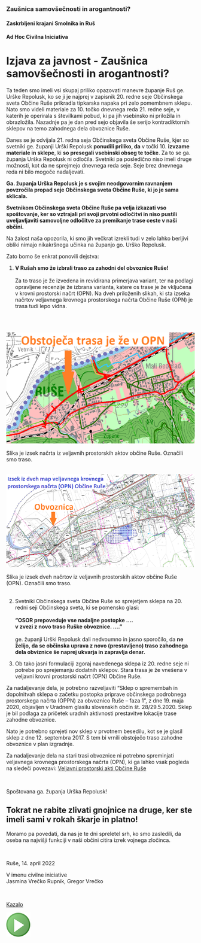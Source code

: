 ### Zaušnica samovšečnosti in arogantnosti?

#### Zaskrbljeni krajani Smolnika in Ruš
#### Ad Hoc Civilna Iniciativa


# Izjava za javnost - Zaušnica samovšečnosti in arogantnosti?

Ta teden smo imeli vsi skupaj priliko opazovati manevre županje Ruš ge. Urške Repolusk, 
ko se ji je najprej v zapisnik 20. redne seje Občinskega sveta Občine Ruše prikradla 
tipkarska napaka pri zelo pomembnem sklepu. Nato smo videli materiale za 10. točko 
dnevnega reda 21. redne seje, v katerih je operirala s številkami pobud, ki pa jih 
vsebinsko ni priložila in obrazložila. Nazadnje pa je dan pred sejo objavila še serijo 
kontradiktornih sklepov na temo zahodnega dela obvoznice Ruše.

Danes se je odvijala 21. redna seja Občinskega sveta Občine Ruše, kjer so svetniki 
ge. županji Urški Repolusk **ponudili priliko, da** v točki 10. **izvzame materiale in 
sklepe**, ki **so presegali vsebinski obseg te točke**. Za to se ga. županja Urška Repolusk 
ni odločila. Svetniki pa posledično niso imeli druge možnosti, kot da ne sprejmejo 
dnevnega reda seje. Seje brez dnevnega reda ni bilo mogoče nadaljevati.

**Ga. županja Urška Repolusk je s svojim neodgovornim ravnanjem povzročila propad seje 
Občinskega sveta Občine Ruše, ki jo je sama sklicala.**

**Svetnikom Občinskega sveta Občine Ruše pa velja izkazati vso spoštovanje, ker so 
vztrajali pri svoji prvotni odločitvi in niso pustili uveljavljaviti samovoljne 
odločitve za premikanje trase ceste v naši občini.**

Na žalost naša opozorila, ki smo jih večkrat izrekli tudi v zelo lahko berljivi obliki 
nimajo nikakršnega učinka na županjo go. Urško Repolusk.

Zato bomo še enkrat ponovili dejstva:

1. **V Rušah smo že izbrali traso za zahodni del obvoznice Ruše!** <br/><br/>
Za to traso je že izvedena in revidirana primerjava variant, ter na podlagi 
opravljene recenzije že izbrana varianta, katere os trase je že vključena v 
krovni prostorski načrt (OPN). Na dveh priloženih slikah, ki sta izseka 
načrtov veljavnega krovnega prostorskega načrta Občine Ruše (OPN) je trasa 
tudi lepo vidna.
<br/>
<br/>

![Slika1](./pic/Priloga-ObvoznicaOpn.png)

Slika je izsek načrta iz veljavnih prostorskih aktov občine Ruše. Označili smo traso.
<br/>
<br/>
	
![Slika2](./pic/Priloga-ObvoznicaOpn2.png)

Slika je izsek dveh načrtov iz veljavnih prostorskih aktov občine Ruše (OPN).
Označili smo traso.
<br/>
<br/>
	
2. Svetniki Občinskega sveta Občine Ruše so sprejetjem sklepa na 20. redni seji 
Občinskega sveta, ki se pomensko glasi: <br/><br/> 
**“OSOR prepoveduje vse nadaljne postopke ....**  <br/>
**v zvezi z novo traso Ruške obvoznice. ....”** <br/><br/> 
ge. županji Urški Repolusk dali nedvoumno in jasno sporočilo, da **ne želijo, da se 
občinska uprava z novo (prestavljeno) traso zahodnega dela obviznice še naprej 
ukvarja in zapravlja denar.**

3. Ob tako jasni formulaciji zgoraj navedenega sklepa iz 20. redne seje ni 
potrebe po sprejemanju dodatnih sklepov. Stara trasa je že vnešena v veljavni 
krovni prostorski načrt (OPN) Občine Ruše.

Za nadaljevanje dela, je potrebno razveljaviti “Sklep o spremembah in dopolnitvah 
sklepa o začetku postopka priprave občinskega podrobnega prostorskega načrta (OPPN) 
za obvoznico Ruše – faza 1”, z dne 19. maja 2020, objavljen v Uradnem glasilu 
slovenskih občin št. 28/29.5.2020. Sklep je bil podlaga za pričetek uradnih 
aktivnosti prestavitve lokacije trase zahodne obvoznice.

Nato je potrebno sprejeti nov sklep v prvotnem besedilu, kot se je glasil sklep 
z dne 12. septembra 2017. S tem bi vrnili obstoječo traso zahodne obvoznice v plan 
izgradnje.

Za nadaljevanje dela na stari trasi obvoznice ni potrebno spreminjati veljavnega 
krovnega prostorskega načrta (OPN), ki ga lahko vsak pogleda na sledeči povezavi:
[Veljavni prostorski akti Občine Ruše](https://dokumenti-pis.mop.gov.si/javno/veljavni/O108I/index.html)

<br/>
	
Spoštovana ga. županja Urška Repolusk!

## Tokrat ne rabite zlivati gnojnice na druge, ker ste imeli sami v rokah škarje in platno!

Moramo pa povedati, da nas je te dni spreletel srh, ko smo zasledili, da oseba na 
najvišji funkciji v naši občini citira izrek vojnega zločinca.

<br/>

Ruše, 14. april 2022 

V imenu civilne iniciative
<br/>
Jasmina Vrečko Rupnik, Gregor Vrečko

<br/>
	
[Kazalo](index-izjave-za-javnost.md)

![GIT](./pic/status_work_green_64x64.png)
